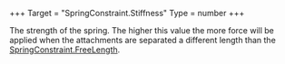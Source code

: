 +++
Target = "SpringConstraint.Stiffness"
Type = number
+++

The strength of the spring. The higher this value the more force will be applied when the attachments are separated a different length than the [SpringConstraint.FreeLength](https://developer.roblox.com/api-reference/property/SpringConstraint/FreeLength).